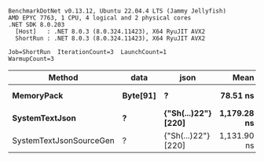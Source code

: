 ```

BenchmarkDotNet v0.13.12, Ubuntu 22.04.4 LTS (Jammy Jellyfish)
AMD EPYC 7763, 1 CPU, 4 logical and 2 physical cores
.NET SDK 8.0.203
  [Host]   : .NET 8.0.3 (8.0.324.11423), X64 RyuJIT AVX2
  ShortRun : .NET 8.0.3 (8.0.324.11423), X64 RyuJIT AVX2

Job=ShortRun  IterationCount=3  LaunchCount=1  
WarmupCount=3  

```
| Method                  | data     | json                | Mean        | Error     | StdDev   | Min         | Max         | Gen0   | Allocated |
|------------------------ |--------- |-------------------- |------------:|----------:|---------:|------------:|------------:|-------:|----------:|
| **MemoryPack**              | **Byte[91]** | **?**                   |    **78.51 ns** |  **3.445 ns** | **0.189 ns** |    **78.33 ns** |    **78.70 ns** | **0.0019** |     **168 B** |
| **SystemTextJson**          | **?**        | **{&quot;Sh(...)22&quot;} [220]** | **1,179.28 ns** | **40.238 ns** | **2.206 ns** | **1,177.41 ns** | **1,181.71 ns** | **0.0019** |     **168 B** |
| SystemTextJsonSourceGen | ?        | {&quot;Sh(...)22&quot;} [220] | 1,131.90 ns | 83.906 ns | 4.599 ns | 1,128.79 ns | 1,137.18 ns | 0.0019 |     168 B |
